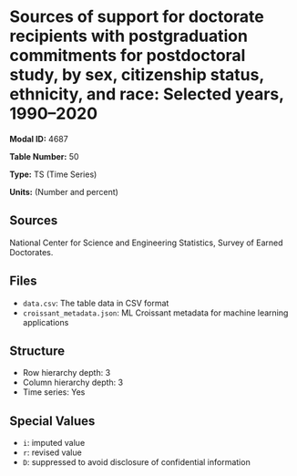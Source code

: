 # Sources of support for doctorate recipients with postgraduation commitments for postdoctoral study, by sex, citizenship status, ethnicity, and race: Selected years, 1990&#8211;2020

**Modal ID:** 4687

**Table Number:** 50

**Type:** TS (Time Series)

**Units:** (Number and percent)

## Sources

National Center for Science and Engineering Statistics, Survey of Earned Doctorates.

## Files

- `data.csv`: The table data in CSV format
- `croissant_metadata.json`: ML Croissant metadata for machine learning applications

## Structure

- Row hierarchy depth: 3
- Column hierarchy depth: 3
- Time series: Yes

## Special Values

- `i`: imputed value
- `r`: revised value
- `D`: suppressed to avoid disclosure of confidential information
